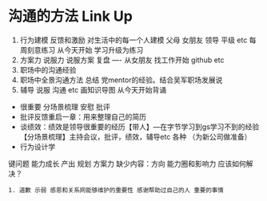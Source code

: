 # 沟通的方法 Link Up

1. 行为建模 反馈和激励 对生活中的每一个人建模 父母 女朋友 领导 平级 etc 每周刻意练习 从今天开始 学习升级为练习
2. 方案力 说服力 说服方案 复盘 —- 从女朋友 找工作开始 github etc
3. 职场中的沟通经验
4. 职场中全景沟通方法 总结 党mentor的经验。结合吴军职场发展说
5. 辅导 说服 沟通 etc 画知识导图 从今天开始背诵



- 很重要 分场景梳理 安慰 批评
- 批评反馈重启一章：用来整理自己的简历
- 谈绩效：绩效是领导很重要的经历【带人】—在字节学习到gs学习不到的经验【分场景梳理】主持会议，批评，绩效，辅导etc 各种 （为新公司做准备）
- 行为设计学



键问题 能力成长 产出 规划 方案力 缺少内容：方向 能力圈和影响力 应该如何解决？


    1. 道歉 示弱 感恩和关系网能够维护的重要性 感谢帮助过自己的人 重要的事情

